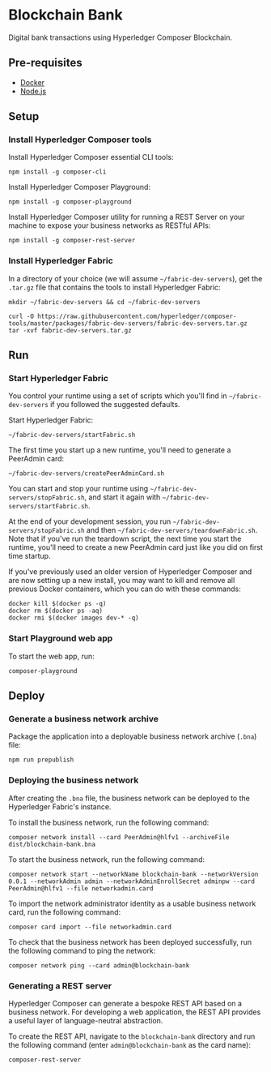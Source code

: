 # Blockchain Bank

Digital bank transactions using Hyperledger Composer Blockchain.

## Pre-requisites

- [Docker](https://www.docker.com)
- [Node.js](https://nodejs.org)

## Setup

### Install Hyperledger Composer tools

Install Hyperledger Composer essential CLI tools:

```
npm install -g composer-cli
```

Install Hyperledger Composer Playground:

```
npm install -g composer-playground
```

Install Hyperledger Composer utility for running a REST Server on your machine
to expose your business networks as RESTful APIs:

```
npm install -g composer-rest-server
```

### Install Hyperledger Fabric

In a directory of your choice (we will assume `~/fabric-dev-servers`), get the
`.tar.gz` file that contains the tools to install Hyperledger Fabric:

```
mkdir ~/fabric-dev-servers && cd ~/fabric-dev-servers

curl -O https://raw.githubusercontent.com/hyperledger/composer-tools/master/packages/fabric-dev-servers/fabric-dev-servers.tar.gz
tar -xvf fabric-dev-servers.tar.gz
```

## Run

### Start Hyperledger Fabric

You control your runtime using a set of scripts which you'll find in
`~/fabric-dev-servers` if you followed the suggested defaults.

Start Hyperledger Fabric:

```
~/fabric-dev-servers/startFabric.sh
```

The first time you start up a new runtime, you'll need to generate a PeerAdmin
card:

```
~/fabric-dev-servers/createPeerAdminCard.sh
```

You can start and stop your runtime using `~/fabric-dev-servers/stopFabric.sh`,
and start it again with `~/fabric-dev-servers/startFabric.sh`.

At the end of your development session, you run
`~/fabric-dev-servers/stopFabric.sh` and then
`~/fabric-dev-servers/teardownFabric.sh`. Note that if you've run the teardown
script, the next time you start the runtime, you'll need to create a new
PeerAdmin card just like you did on first time startup.

If you've previously used an older version of Hyperledger Composer and are now
setting up a new install, you may want to kill and remove all previous Docker
containers, which you can do with these commands:

```
docker kill $(docker ps -q)
docker rm $(docker ps -aq)
docker rmi $(docker images dev-* -q)
```

### Start Playground web app

To start the web app, run:

```
composer-playground
```

## Deploy

### Generate a business network archive

Package the application into a deployable business network archive (`.bna`)
file:

```
npm run prepublish
```

### Deploying the business network

After creating the `.bna` file, the business network can be deployed to the
Hyperledger Fabric's instance.

To install the business network, run the following command:

```
composer network install --card PeerAdmin@hlfv1 --archiveFile dist/blockchain-bank.bna
```

To start the business network, run the following command:

```
composer network start --networkName blockchain-bank --networkVersion 0.0.1 --networkAdmin admin --networkAdminEnrollSecret adminpw --card PeerAdmin@hlfv1 --file networkadmin.card
```

To import the network administrator identity as a usable business network card,
run the following command:

```
composer card import --file networkadmin.card
```

To check that the business network has been deployed successfully, run the
following command to ping the network:

```
composer network ping --card admin@blockchain-bank
```

### Generating a REST server

Hyperledger Composer can generate a bespoke REST API based on a business
network. For developing a web application, the REST API provides a useful layer
of language-neutral abstraction.

To create the REST API, navigate to the `blockchain-bank` directory and run the
following command (enter `admin@blockchain-bank` as the card name):

```
composer-rest-server
```
